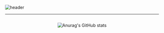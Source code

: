![header](https://capsule-render.vercel.app/api?type=waving&color=timeGradient&text=ATeals🦆&animation=twinkling&fontSize=35&fontAlignY=35&fontAlign=50&height=200)

---

<div style="display:flex; justify-content: center;">

![Anurag's GitHub stats](https://github-readme-stats.vercel.app/api?username=ATeals&theme=shadow_blue&show_icons=true)

</div>
